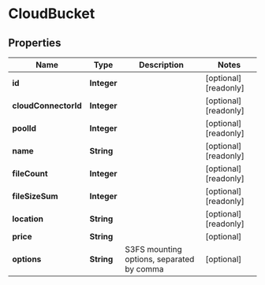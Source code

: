 

# CloudBucket

## Properties

Name | Type | Description | Notes
------------ | ------------- | ------------- | -------------
**id** | **Integer** |  |  [optional] [readonly]
**cloudConnectorId** | **Integer** |  |  [optional] [readonly]
**poolId** | **Integer** |  |  [optional] [readonly]
**name** | **String** |  |  [optional] [readonly]
**fileCount** | **Integer** |  |  [optional] [readonly]
**fileSizeSum** | **Integer** |  |  [optional] [readonly]
**location** | **String** |  |  [optional] [readonly]
**price** | **String** |  |  [optional]
**options** | **String** | S3FS mounting options, separated by comma |  [optional]




